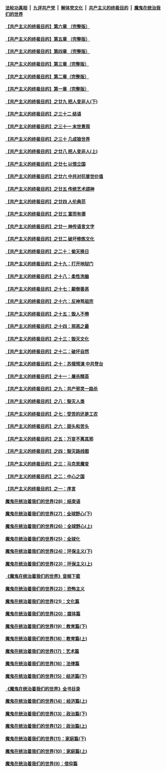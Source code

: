 ####  [法轮功真相](../../../../basic/blob/master/README.md?t=06120501) &nbsp;|&nbsp; [九评共产党](../../../../9ping.md/blob/master/README.md?t=06120501) &nbsp;|&nbsp; [解体党文化](../../../../jtdwh.md/blob/master/README.md?t=06120501)  &nbsp;|&nbsp; [共产主义的终极目的](../../../../gczydzjmd.md/blob/master/README.md?t=06120501) &nbsp;|&nbsp; [魔鬼在统治我们的世界](../../../../mgztzwmdsj.md/blob/master/README.md?t=06120501) 

#### [【共产主义的终极目的】第六章 （完整版）](../pages/nsc422/n11428913.md?t=06120501) 

#### [【共产主义的终极目的】第五章 （完整版）](../pages/nsc422/n11428912.md?t=06120501) 

#### [【共产主义的终极目的】第四章 （完整版）](../pages/nsc422/n11428907.md?t=06120501) 

#### [【共产主义的终极目的】第三章（完整版）](../pages/nsc422/n11428848.md?t=06120501) 

#### [【共产主义的终极目的】第二章（完整版）](../pages/nsc422/n11428831.md?t=06120501) 

#### [【共产主义的终极目的】第一章（完整版）](../pages/nsc422/n11417651.md?t=06120501) 

#### [【共产主义的终极目的】之廿九 把人变非人(下)](../pages/nsc422/n11344140.md?t=06120501) 

#### [【共产主义的终极目的】之三十二 结语](../pages/nsc422/n11360535.md?t=06120501) 

#### [【共产主义的终极目的】之三十一 末世景观](../pages/nsc422/n11351129.md?t=06120501) 

#### [【共产主义的终极目的】之三十 几成狼世界](../pages/nsc422/n11348280.md?t=06120501) 

#### [【共产主义的终极目的】之廿八 把人变非人(上)](../pages/nsc422/n11340492.md?t=06120501) 

#### [【共产主义的终极目的】之廿七 以恨立国](../pages/nsc422/n11336944.md?t=06120501) 

#### [【共产主义的终极目的】之廿六 中共对抗普世价值](../pages/nsc422/n11324785.md?t=06120501) 

#### [【共产主义的终极目的】之廿五 传统艺术颂神](../pages/nsc422/n11296396.md?t=06120501) 

#### [【共产主义的终极目的】之廿四 人伦典范](../pages/nsc422/n11296397.md?t=06120501) 

#### [【共产主义的终极目的】之廿三 富而有德](../pages/nsc422/n11283598.md?t=06120501) 

#### [【共产主义的终极目的】之廿一 神传语言文字](../pages/nsc422/n11263265.md?t=06120501) 

#### [【共产主义的终极目的】之廿二 破坏修炼文化](../pages/nsc422/n11245728.md?t=06120501) 

#### [【共产主义的终极目的】之二十：偷天换日](../pages/nsc422/n11238846.md?t=06120501) 

#### [【共产主义的终极目的】之十九：打开地狱门](../pages/nsc422/n11206376.md?t=06120501) 

#### [【共产主义的终极目的】之十八：柔性洗脑](../pages/nsc422/n11199994.md?t=06120501) 

#### [【共产主义的终极目的】之十七：颠倒善恶](../pages/nsc422/n11179782.md?t=06120501) 

#### [【共产主义的终极目的】之十六：反神骂祖宗](../pages/nsc422/n11166798.md?t=06120501) 

#### [【共产主义的终极目的】之十五：毁人不倦](../pages/nsc422/n11166792.md?t=06120501) 

#### [【共产主义的终极目的】之十四：邪恶之最](../pages/nsc422/n11150249.md?t=06120501) 

#### [【共产主义的终极目的】之十三：毁灭文化](../pages/nsc422/n11135227.md?t=06120501) 

#### [【共产主义的终极目的】之十二：破坏自然](../pages/nsc422/n11135214.md?t=06120501) 

#### [【共产主义的终极目的】之十：苏俄预演 中共登台](../pages/nsc422/n11118424.md?t=06120501) 

#### [【共产主义的终极目的】之十一：屠杀精英](../pages/nsc422/n11118442.md?t=06120501) 

#### [【共产主义的终极目的】之九：共产邪灵一路杀](../pages/nsc422/n11114139.md?t=06120501) 

#### [【共产主义的终极目的】之八：毁灭人类](../pages/nsc422/n11108503.md?t=06120501) 

#### [【共产主义的终极目的】之七：受苦的还是工农](../pages/nsc422/n11101809.md?t=06120501) 

#### [【共产主义的终极目的】之六：甜头和苦头](../pages/nsc422/n11096971.md?t=06120501) 

#### [【共产主义的终极目的】之五：万变不离其邪](../pages/nsc422/n11091285.md?t=06120501) 

#### [【共产主义的终极目的】之四：毁灭路线图](../pages/nsc422/n11086284.md?t=06120501) 

#### [【共产主义的终极目的】之三：马克思魔变](../pages/nsc422/n11061941.md?t=06120501) 

#### [【共产主义的终极目的】之二：中心之国](../pages/nsc422/n11047728.md?t=06120501) 

#### [【共产主义的终极目的】之一：序言](../pages/nsc422/n11086077.md?t=06120501) 

#### [魔鬼在统治着我们的世界(28)：结束语](../pages/nsc422/n10936246.md?t=06120501) 

#### [魔鬼在统治着我们的世界(27)：全球野心(下)](../pages/nsc422/n10928319.md?t=06120501) 

#### [魔鬼在统治着我们的世界(26)：全球野心(上)](../pages/nsc422/n10900318.md?t=06120501) 

#### [魔鬼在统治着我们的世界(25)：全球化](../pages/nsc422/n10788205.md?t=06120501) 

#### [魔鬼在统治着我们的世界(24)：环保主义(下)](../pages/nsc422/n10695307.md?t=06120501) 

#### [魔鬼在统治着我们的世界(23)：环保主义(上)](../pages/nsc422/n10688613.md?t=06120501) 

#### [《魔鬼在统治着我们的世界》音频下载](../pages/nsc422/n10635553.md?t=06120501) 

#### [魔鬼在统治着我们的世界(22)：恐怖主义](../pages/nsc422/n10614727.md?t=06120501) 

#### [魔鬼在统治着我们的世界(21)：文化篇](../pages/nsc422/n10597706.md?t=06120501) 

#### [魔鬼在统治着我们的世界(20)：媒体篇](../pages/nsc422/n10586579.md?t=06120501) 

#### [魔鬼在统治着我们的世界(19)：教育篇(下)](../pages/nsc422/n10564808.md?t=06120501) 

#### [魔鬼在统治着我们的世界(18)：教育篇(上)](../pages/nsc422/n10526970.md?t=06120501) 

#### [魔鬼在统治着我们的世界(17)：艺术篇](../pages/nsc422/n10499093.md?t=06120501) 

#### [魔鬼在统治着我们的世界(16)：法律篇](../pages/nsc422/n10485969.md?t=06120501) 

#### [魔鬼在统治着我们的世界(15)：经济篇(下)](../pages/nsc422/n10469975.md?t=06120501) 

#### [《魔鬼在统治着我们的世界》全书目录](../pages/nsc422/n10464261.md?t=06120501) 

#### [魔鬼在统治着我们的世界(14)：经济篇(上)](../pages/nsc422/n10457370.md?t=06120501) 

#### [魔鬼在统治着我们的世界(13)：政治篇(下)](../pages/nsc422/n10448270.md?t=06120501) 

#### [魔鬼在统治着我们的世界(12)：政治篇(上)](../pages/nsc422/n10444576.md?t=06120501) 

#### [魔鬼在统治着我们的世界(11)：家庭篇(下)](../pages/nsc422/n10440961.md?t=06120501) 

#### [魔鬼在统治着我们的世界(10)：家庭篇(上)](../pages/nsc422/n10435448.md?t=06120501) 

#### [魔鬼在统治着我们的世界(9)：信仰篇](../pages/nsc422/n10432159.md?t=06120501) 

